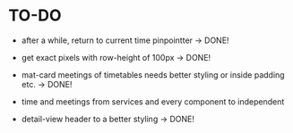 # TO-DO

* after a while, return to current time pinpointter -> DONE!

* get exact pixels with row-height of 100px -> DONE!

* mat-card meetings of timetables needs better styling or inside padding etc. -> DONE!

* time and meetings from services and every component to independent

* detail-view header to a better styling -> DONE!
